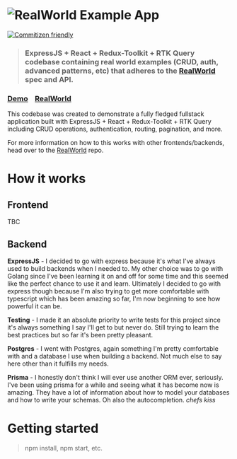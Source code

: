 # ![RealWorld Example App](logo.png)

[![Commitizen friendly](https://img.shields.io/badge/commitizen-friendly-brightgreen.svg)](http://commitizen.github.io/cz-cli/)

> ### ExpressJS + React + Redux-Toolkit + RTK Query codebase containing real world examples (CRUD, auth, advanced patterns, etc) that adheres to the [RealWorld](https://github.com/gothinkster/realworld) spec and API.

### [Demo](https://github.com/gothinkster/realworld)&nbsp;&nbsp;&nbsp;&nbsp;[RealWorld](https://github.com/gothinkster/realworld)

This codebase was created to demonstrate a fully fledged fullstack application built with ExpressJS + React + Redux-Toolkit + RTK Query including CRUD operations, authentication, routing, pagination, and more.

For more information on how to this works with other frontends/backends, head over to the [RealWorld](https://github.com/gothinkster/realworld) repo.

# How it works

## Frontend

TBC

## Backend

**ExpressJS** - I decided to go with express because it's what I've always used to build backends when I needed to. My other choice was to go with Golang since I've been learning it on and off for some time and this seemed like the perfect chance to use it and learn. Ultimately I decided to go with express though because I'm also trying to get more comfortable with typescript which has been amazing so far, I'm now beginning to see how powerful it can be.

**Testing** - I made it an absolute priority to write tests for this project since it's always something I say I'll get to but never do. Still trying to learn the best practices but so far it's been pretty pleasant.

**Postgres** - I went with Postgres, again something I'm pretty comfortable with and a database I use when building a backend. Not much else to say here other than it fulfills my needs.

**Prisma** - I honestly don't think I will ever use another ORM ever, seriously. I've been using prisma for a while and seeing what it has become now is amazing. They have a lot of information about how to model your databases and how to write your schemas. Oh also the autocompletion. _chefs kiss_

# Getting started

> npm install, npm start, etc.
